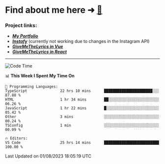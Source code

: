 # Find about me here ➜ [🧑](https://pauabella.dev)

### Project links:
- ***[My Portfolio](https://pauabella.dev)***
- ***[Instafy](https://instafy.me)*** (currently not working due to changes in the Instagram API)
- ***[GiveMeTheLyrics in Vue](https://lyrics.pauabella.dev)***
- ***[GiveMeTheLyrics in React](https://pauabella.dev/GiveMeTheLyrics)***

---
<!--START_SECTION:waka-->
![Code Time](http://img.shields.io/badge/Code%20Time-2%2C355%20hrs%2037%20mins-blue)

📊 **This Week I Spent My Time On** 

```text
💬 Programming Languages: 
TypeScript               22 hrs 10 mins      ██████████████████████░░░   87.88 % 
HTML                     1 hr 34 mins        ██░░░░░░░░░░░░░░░░░░░░░░░   06.26 % 
JavaScript               1 hr 22 mins        █░░░░░░░░░░░░░░░░░░░░░░░░   05.42 % 
Other                    3 mins              ░░░░░░░░░░░░░░░░░░░░░░░░░   00.24 % 
TSConfig                 1 min               ░░░░░░░░░░░░░░░░░░░░░░░░░   00.09 % 

🔥 Editors: 
VS Code                  25 hrs 14 mins      █████████████████████████   100.00 % 
```


 Last Updated on 01/08/2023 18:05:19 UTC
<!--END_SECTION:waka-->
